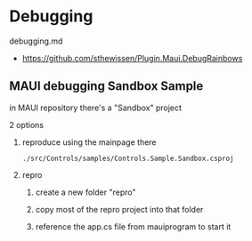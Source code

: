 # Debugging

debugging.md

*   https://github.com/sthewissen/Plugin.Maui.DebugRainbows

## MAUI debugging Sandbox Sample

in MAUI repository there's a "Sandbox" project
 
2 options


1.  reproduce using the mainpage there

    `./src/Controls/samples/Controls.Sample.Sandbox.csproj`

2.  repro

    1.  create a new folder "repro" 
    
    2.  copy most of the repro project into that folder

    3.  reference the app.cs file from mauiprogram to start it